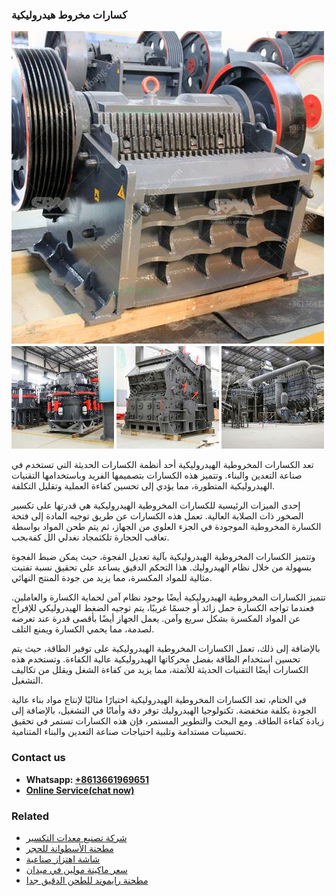 <h3>كسارات مخروط هيدروليكية</h3><img src='1701852697.jpg' alt=''><p>تعد الكسارات المخروطية الهيدروليكية أحد أنظمة الكسارات الحديثة التي تستخدم في صناعة التعدين والبناء. وتتميز هذه الكسارات بتصميمها الفريد وباستخدامها التقنيات الهيدروليكية المتطورة، مما يؤدي إلى تحسين كفاءة العملية وتقليل التكلفة.</p><p>إحدى الميزات الرئيسية للكسارات المخروطية الهيدروليكية هي قدرتها على تكسير الصخور ذات الصلابة العالية. تعمل هذه الكسارات عن طريق توجيه المادة إلى فتحة الكسارة المخروطية الموجودة في الجزء العلوي من الجهاز، ثم يتم طحن المواد بواسطة تعاقب الحجارة تلكثمجاد نغدلي الل كفةبحب.</p><p>وتتميز الكسارات المخروطية الهيدروليكية بآلية تعديل الفجوة، حيث يمكن ضبط الفجوة بسهولة من خلال نظام الهيدروليك. هذا التحكم الدقيق يساعد على تحقيق نسبة تفتيت مثالية للمواد المكسرة، مما يزيد من جودة المنتج النهائي.</p><p>تتميز الكسارات المخروطية الهيدروليكية أيضًا بوجود نظام آمن لحماية الكسارة والعاملين. فعندما تواجه الكسارة حمل زائد أو جسمًا غريبًا، يتم توجيه الضغط الهيدروليكي للإفراج عن المواد المكسرة بشكل سريع وآمن. يعمل الجهاز أيضًا بأقصى قدرة عند تعرضه لصدمة، مما يحمي الكسارة ويمنع التلف.</p><p>بالإضافة إلى ذلك، تعمل الكسارات المخروطية الهيدروليكية على توفير الطاقة، حيث يتم تحسين استخدام الطاقة بفضل محركاتها الهيدروليكية عالية الكفاءة. وتستخدم هذه الكسارات أيضًا التقنيات الحديثة للأتمتة، مما يزيد من كفاءة الشغل ويقلل من تكاليف التشغيل.</p><p>في الختام، تعد الكسارات المخروطية الهيدروليكية اختيارًا مثاليًا لإنتاج مواد بناء عالية الجودة بكلفة منخفضة. تكنولوجيا الهيدروليك توفر دقة وأمانًا في التشغيل، بالإضافة إلى زيادة كفاءة الطاقة. ومع البحث والتطوير المستمر، فإن هذه الكسارات تستمر في تحقيق تحسينات مستدامة وتلبية احتياجات صناعة التعدين والبناء المتنامية.</p><h3>Contact us</h3><ul><li><strong>Whatsapp:&nbsp;<a href="https://wa.me/8613661969651">+8613661969651</a></strong></li><li><a href="https://swt.shibang-china.com/?git&amp;zhl&amp;كسارات مخروط هيدروليكية"><strong>Online Service(chat now)</strong></a></li></ul><h3>Related</h3><ul><li><a href='شركة تصنيع معدات التكسير.md'>شركة تصنيع معدات التكسير</a></li><li><a href='مطحنة الأسطوانة للحجر.md'>مطحنة الأسطوانة للحجر</a></li><li><a href='شاشة اهتزاز صناعية.md'>شاشة اهتزاز صناعية</a></li><li><a href='سعر ماكينة مولين في ميدان.md'>سعر ماكينة مولين في ميدان</a></li><li><a href='مطحنة رايموند للطحن الدقيق جدا.md'>مطحنة رايموند للطحن الدقيق جدا</a></li></ul>